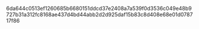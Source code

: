6da644c0513ef1260685b6680151ddcd37e2408a7a539f0d3536c049e48b9727b31a312fc8168ae437d4bd44abb2d2d925daf15b83c8d408e68e01d078717f86
